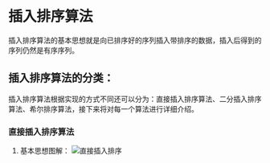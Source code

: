 # 插入排序算法
  插入排序算法的基本思想就是向已排序好的序列插入带排序的数据，插入后得到的序列仍然是有序序列。
## 插入排序算法的分类：
  插入排序算法根据实现的方式不同还可以分为：直接插入排序算法、二分插入排序算法、希尔排序算法，接下来将对每一个算法进行详细介绍。
### 直接插入排序算法
  1. 基本思想图解：
  ![直接插入排序](https://img2018.cnblogs.com/blog/1439869/201907/1439869-20190717181905771-748910235.gif)
